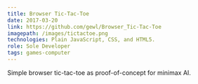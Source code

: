 ```yaml
---
title: Browser Tic-Tac-Toe
date: 2017-03-20
link: https://github.com/gewl/Browser_Tic-Tac-Toe
imagepath: /images/tictactoe.png
technologies: Plain JavaScript, CSS, and HTML5.
role: Sole Developer
tags: games-computer
---
```

Simple browser tic-tac-toe as proof-of-concept for minimax AI.
